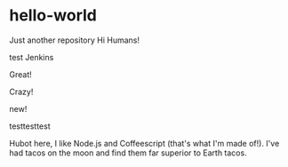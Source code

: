# hello-world
Just another repository
Hi Humans!

test Jenkins

Great!

Crazy!

new!

testtesttest

Hubot here, I like Node.js and Coffeescript (that's what I'm made of!).
I've had tacos on the moon and find them far superior to Earth tacos.
